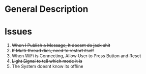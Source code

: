 
# General Description

# Issues

1. ~~When I Publish a Message, It doesnt do jack shit~~
2. ~~If Multi-thread dies, need to restart itself~~
3. ~~When WiFi is Connecting, Allow User to Press Button and Reset~~
4. ~~Light Signal to tell which mode it is~~
5. The System doesnt know its offline
